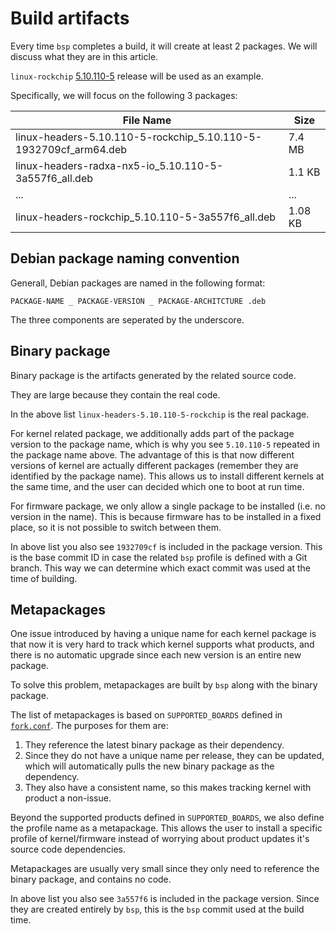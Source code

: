 # Build artifacts

Every time `bsp` completes a build, it will create at least 2 packages. We will discuss what they are in this article.

`linux-rockchip` [5.10.110-5](https://github.com/radxa-pkg/linux-rockchip/releases/tag/5.10.110-5) release will be used as an example.

Specifically, we will focus on the following 3 packages:

| File Name                                                        | Size    |
|------------------------------------------------------------------|---------|
| linux-headers-5.10.110-5-rockchip_5.10.110-5-1932709cf_arm64.deb | 7.4 MB  |
| linux-headers-radxa-nx5-io_5.10.110-5-3a557f6_all.deb            | 1.1 KB  |
| ...                                                              | ...     |
| linux-headers-rockchip_5.10.110-5-3a557f6_all.deb                | 1.08 KB |

## Debian package naming convention

Generall, Debian packages are named in the following format:

```
PACKAGE-NAME _ PACKAGE-VERSION _ PACKAGE-ARCHITCTURE .deb
```

The three components are seperated by the underscore.

## Binary package

Binary package is the artifacts generated by the related source code.

They are large because they contain the real code.

In the above list `linux-headers-5.10.110-5-rockchip` is the real package.

For kernel related package, we additionally adds part of the package version to the package name, which is why you see `5.10.110-5` repeated in the package name above. The advantage of this is that now different versions of kernel are actually different packages (remember they are identified by the package name). This allows us to install different kernels at the same time, and the user can decided which one to boot at run time.

For firmware package, we only allow a single package to be installed (i.e. no version in the name). This is because firmware has to be installed in a fixed place, so it is not possible to switch between them.

In above list you also see `1932709cf` is included in the package version. This is the base commit ID in case the related `bsp` profile is defined with a Git branch. This way we can determine which exact commit was used at the time of building.

## Metapackages

One issue introduced by having a unique name for each kernel package is that now it is very hard to track which kernel supports what products, and there is no automatic upgrade since each new version is an entire new package.

To solve this problem, metapackages are built by `bsp` along with the binary package.

The list of metapackages is based on `SUPPORTED_BOARDS` defined in [`fork.conf`](profile/fork.conf.md). The purposes for them are:

1. They reference the latest binary package as their dependency.
2. Since they do not have a unique name per release, they can be updated, which will automatically pulls the new binary package as the dependency.
3. They also have a consistent name, so this makes tracking kernel with product a non-issue.

Beyond the supported products defined in `SUPPORTED_BOARDS`, we also define the profile name as a metapackage. This allows the user to install a specific profile of kernel/firmware instead of worrying about product updates it's source code dependencies.

Metapackages are usually very small since they only need to reference the binary package, and contains no code.

In above list you also see `3a557f6` is included in the package version. Since they are created entirely by `bsp`, this is the `bsp` commit used at the build time.
